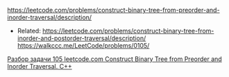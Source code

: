 https://leetcode.com/problems/construct-binary-tree-from-preorder-and-inorder-traversal/description/
- Related: https://leetcode.com/problems/construct-binary-tree-from-inorder-and-postorder-traversal/description/
https://walkccc.me/LeetCode/problems/0105/

[Разбор задачи 105 leetcode.com Construct Binary Tree from Preorder and Inorder Traversal. C++](https://www.youtube.com/watch?v=JfWvrnP553k)
